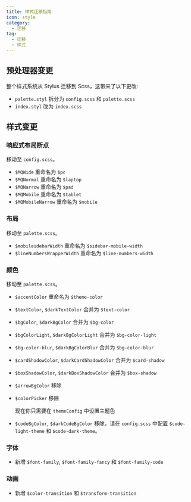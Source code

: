 ```yaml
---
title: 样式迁移指南
icon: style
category:
  - 迁移
tag:
  - 迁移
  - 样式
---
```


## 预处理器变更

整个样式系统从 Stylus 迁移到 Scss，这带来了以下更改:

- `palette.styl` 拆分为 `config.scss` 和 `palette.scss`
- `index.styl` 改为 `index.scss`

## 样式变更

### 响应式布局断点

移动至 `config.scss`。

- `$MQWide` 重命名为 `$pc`
- `$MQNormal` 重命名为 `$laptop`
- `$MQNarrow` 重命名为 `$pad`
- `$MQMobile` 重命名为 `$tablet`
- `$MQMobileNarrow` 重命名为 `$mobile`

### 布局

移动至 `palette.scss`。

- `$mobileidebarWidth` 重命名为 `$sidebar-mobile-width`
- `$lineNumbersWrapperWidth` 重命名为 `$line-numbers-width`

### 颜色

移动至 `palette.scss`。

- `$accentColor` 重命名为 `$theme-color`
- `$textColor`, `$darkTextColor` 合并为 `$text-color`
- `$bgColor`, `$darkBgColor` 合并为 `$bg-color`
- `$bgColorLight`, `$darkBgColorLight` 合并为 `$bg-color-light`
- `$bg-color-blur`, `$darkBgColorBlur` 合并为 `$bg-color-blur`
- `$cardShadowColor`, `$darkCardShadowColor` 合并为 `$card-shadow`
- `$boxShadowColor`, `$darkBoxShadowColor` 合并为 `$box-shadow`

- `$arrowBgColor` 移除

- `$colorPicker` 移除

  现在你只需要在 `themeConfig` 中设置主题色

- `$codeBgColor`, `$darkCodeBgColor` 移除，请在 `config.scss` 中配置 `$code-light-theme` 和 `$code-dark-theme`。

### 字体

- 新增 `$font-family`, `$font-family-fancy` 和 `$font-family-code`

### 动画

- 新增 `$color-transition` 和 `$transform-transition`
